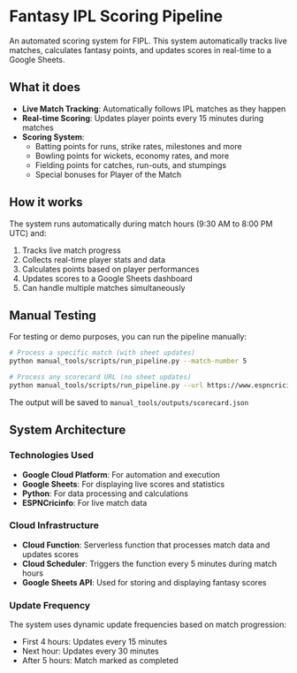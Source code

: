 # Fantasy IPL Scoring Pipeline

An automated scoring system for FIPL. This system automatically tracks live matches, calculates fantasy points, and updates scores in real-time to a Google Sheets.

## What it does

- **Live Match Tracking**: Automatically follows IPL matches as they happen
- **Real-time Scoring**: Updates player points every 15 minutes during matches
- **Scoring System**: 
  - Batting points for runs, strike rates, milestones and more
  - Bowling points for wickets, economy rates, and more
  - Fielding points for catches, run-outs, and stumpings
  - Special bonuses for Player of the Match

## How it works

The system runs automatically during match hours (9:30 AM to 8:00 PM UTC) and:
1. Tracks live match progress
2. Collects real-time player stats and data
3. Calculates points based on player performances
4. Updates scores to a Google Sheets dashboard
5. Can handle multiple matches simultaneously

## Manual Testing

For testing or demo purposes, you can run the pipeline manually:

```bash
# Process a specific match (with sheet updates)
python manual_tools/scripts/run_pipeline.py --match-number 5

# Process any scorecard URL (no sheet updates)
python manual_tools/scripts/run_pipeline.py --url https://www.espncricinfo.com/series/...
```

The output will be saved to `manual_tools/outputs/scorecard.json`

## System Architecture

### Technologies Used

- **Google Cloud Platform**: For automation and execution
- **Google Sheets**: For displaying live scores and statistics
- **Python**: For data processing and calculations
- **ESPNCricinfo**: For live match data

### Cloud Infrastructure
- **Cloud Function**: Serverless function that processes match data and updates scores
- **Cloud Scheduler**: Triggers the function every 5 minutes during match hours
- **Google Sheets API**: Used for storing and displaying fantasy scores

### Update Frequency
The system uses dynamic update frequencies based on match progression:
- First 4 hours: Updates every 15 minutes
- Next hour: Updates every 30 minutes
- After 5 hours: Match marked as completed

